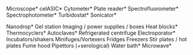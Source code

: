 Microscope*
celASIC*
Cytometer*
Plate reader*
Spectrofluorometer*
Spectrophotometer*
Turbidostat*
Sonicator*

Nanodrop*
Gel station
Imaging / power supplies / boxes
Heat blocks*
Thermocyclers*
Autoclaves*
Refrigerated centrifuge
Electroporator*
Incubators/shakers
Minifuges/Vortexers
Fridges
Freezers
Stir plates / hot plates
Fume hood
Pipettors (+serological)
Water bath*
Microwave*